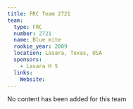 ```yaml
---
title: FRC Team 2721
team:
  type: FRC
  number: 2721
  name: Blue mite
  rookie_year: 2009
  location: Lasara, Texas, USA
  sponsors:
    - Lasara H S
  links:
    Website: 
---
```

No content has been added for this team